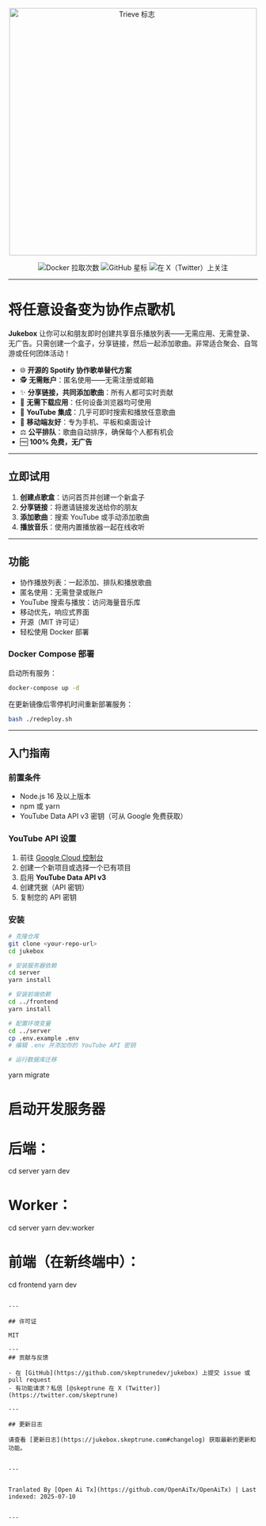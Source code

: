 <p align="center">
  <a href="https://www.jukeboxhq.com">
    <img height="500" src="https://raw.githubusercontent.com/skeptrunedev/jukebox/main/frontend/public/opengraph-image.jpg" alt="Trieve 标志">
  </a>
</p>

<p align="center">
  <a href="https://hub.docker.com/r/skeptrune/jukebox-server" style="text-decoration: none;">
    <img src="https://img.shields.io/docker/pulls/skeptrune/jukebox-server?style=flat-square" alt="Docker 拉取次数" />
  </a>
  <a href="https://github.com/skeptrunedev/jukebox/stargazers" style="text-decoration: none;">
    <img src="https://img.shields.io/github/stars/skeptrunedev/jukebox?style=flat-square" alt="GitHub 星标" />
  </a>
  <a href="https://x.com/skeptrune" style="text-decoration: none;">
    <img src="https://img.shields.io/badge/follow%20on-x.com-1da1f2?logo=x&style=flat-square" alt="在 X（Twitter）上关注" />
  </a>
</p>

---
# 将任意设备变为协作点歌机

**Jukebox** 让你可以和朋友即时创建共享音乐播放列表——无需应用、无需登录、无广告。只需创建一个盒子，分享链接，然后一起添加歌曲。非常适合聚会、自驾游或任何团体活动！

- 🌐 **开源的 Spotify 协作歌单替代方案**
- 🕵️ **无需账户**：匿名使用——无需注册或邮箱
- ✨ **分享链接，共同添加歌曲**：所有人都可实时贡献
- 🚀 **无需下载应用**：任何设备浏览器均可使用
- 🎵 **YouTube 集成**：几乎可即时搜索和播放任意歌曲
- 📱 **移动端友好**：专为手机、平板和桌面设计
- ⚖️ **公平排队**：歌曲自动排序，确保每个人都有机会
- 🆓 **100% 免费，无广告**

---

## 立即试用

1. **创建点歌盒**：访问首页并创建一个新盒子
2. **分享链接**：将邀请链接发送给你的朋友
3. **添加歌曲**：搜索 YouTube 或手动添加歌曲
4. **播放音乐**：使用内置播放器一起在线收听

---
## 功能

- 协作播放列表：一起添加、排队和播放歌曲
- 匿名使用：无需登录或账户
- YouTube 搜索与播放：访问海量音乐库
- 移动优先，响应式界面
- 开源（MIT 许可证）
- 轻松使用 Docker 部署

### Docker Compose 部署

启动所有服务：

```bash
docker-compose up -d
```

在更新镜像后零停机时间重新部署服务：

```bash
bash ./redeploy.sh
```
---

## 入门指南

### 前置条件

- Node.js 16 及以上版本
- npm 或 yarn
- YouTube Data API v3 密钥（可从 Google 免费获取）

### YouTube API 设置

1. 前往 [Google Cloud 控制台](https://console.cloud.google.com/)
2. 创建一个新项目或选择一个已有项目
3. 启用 **YouTube Data API v3**
4. 创建凭据（API 密钥）
5. 复制您的 API 密钥

### 安装
```bash
# 克隆仓库
git clone <your-repo-url>
cd jukebox

# 安装服务器依赖
cd server
yarn install

# 安装前端依赖
cd ../frontend
yarn install

# 配置环境变量
cd ../server
cp .env.example .env
# 编辑 .env 并添加你的 YouTube API 密钥

# 运行数据库迁移
```
yarn migrate

# 启动开发服务器
# 后端：
cd server
yarn dev
# Worker：
cd server
yarn dev:worker
# 前端（在新终端中）：
cd frontend
yarn dev
```

---

## 许可证

MIT

---
## 贡献与反馈

- 在 [GitHub](https://github.com/skeptrunedev/jukebox) 上提交 issue 或 pull request
- 有功能请求？私信 [@skeptrune 在 X (Twitter)](https://twitter.com/skeptrune)

---

## 更新日志

请查看 [更新日志](https://jukebox.skeptrune.com#changelog) 获取最新的更新和功能。

---

Tranlated By [Open Ai Tx](https://github.com/OpenAiTx/OpenAiTx) | Last indexed: 2025-07-10

---